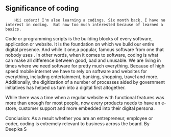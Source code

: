 ## Significance of  coding




		Hii coderz! I'm also learning a codings. Six month back, I have no interest in coding.  But now too much interested because of learned a basics.

Code or programming scripts is the building blocks of every software, application or website.  It is the foundation on which we build our entire digital presence. And while it one,a popular, famous software from one that nobody uses . In other words, when it comes to software, coding is what can make all difference between good, bad and unusable. 
We are living in times where we need software for pretty much everything. Because of high speed mobile internet we have to rely on software and websites for everything, including entertainment, banking, shopping, travel and more. Additionally, the digitization of a number of processes aided by government initiatives has helped us turn into a digital first altogether. 

While there was a time when a regular website with functional features was more than enough for most people, now every products needs to have an e-store, customer support and more embedded into their digital persona. 

Conclusion:  As a result whether you are an entrepreneur, employee or coder, coding is extremely relevant to business across the board.
By Deepika S